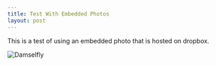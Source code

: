 ```yaml
---
title: Test With Embedded Photos
layout: post
---
```

This is a test of using an embedded photo that is hosted on dropbox.

![Damselfly](https://dl.dropboxusercontent.com/u/81575725/blog/20140805-IMG_9043.jpg "Damselfly macro")